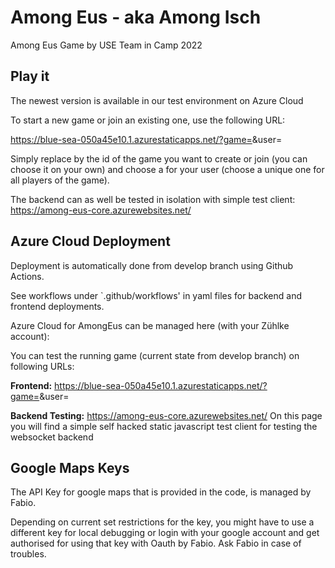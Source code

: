# Among Eus - aka Among Isch

Among Eus Game by USE Team in Camp 2022

## Play it

The newest version is available in our test environment on Azure Cloud

To start a new game or join an existing one, use the following URL:

https://blue-sea-050a45e10.1.azurestaticapps.net/?game=<gameID>&user=<username>

Simply replace <gameID> by the id of the game you want to create or join (you can choose it on your own)
and choose a <username> for your user (choose a unique one for all players of the game).

The backend can as well be tested in isolation with simple test client:
https://among-eus-core.azurewebsites.net/

## Azure Cloud Deployment

Deployment is automatically done from develop branch using Github Actions.

See workflows under `.github/workflows' in yaml files for backend and frontend deployments.

Azure Cloud for AmongEus can be managed here (with your Zühlke account):

You can test the running game (current state from develop branch) on following URLs:

**Frontend:**
https://blue-sea-050a45e10.1.azurestaticapps.net/?game=<gameID>&user=<username>

**Backend Testing:**
https://among-eus-core.azurewebsites.net/
On this page you will find a simple self hacked static javascript test client for testing the websocket backend

## Google Maps Keys

The API Key for google maps that is provided in the code, is managed by Fabio. 

Depending on current set restrictions for the key, you might have to use a different key for local debugging or login 
with your google account and get authorised for using that key with Oauth by Fabio. Ask Fabio in case of troubles.
